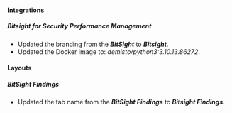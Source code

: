 
#### Integrations

##### Bitsight for Security Performance Management

- Updated the branding from the ***BitSight*** to ***Bitsight***.
- Updated the Docker image to: *demisto/python3:3.10.13.86272*.

#### Layouts

##### BitSight Findings

- Updated the tab name from the ***BitSight Findings*** to ***Bitsight Findings***.
